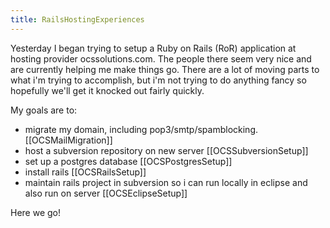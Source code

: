 ```yaml
---
title: RailsHostingExperiences
---
```

Yesterday I began trying to setup a Ruby on Rails (RoR) application at hosting provider ocssolutions.com. The people there seem very nice and are currently helping me make things go. There are a lot of moving parts to what i'm trying to accomplish, but i'm not trying to do anything fancy so hopefully we'll get it knocked out fairly quickly.

My goals are to:

* migrate my domain, including pop3/smtp/spamblocking. [[OCSMailMigration]]
* host a subversion repository on new server [[OCSSubversionSetup]]
* set up a postgres database [[OCSPostgresSetup]]
* install rails [[OCSRailsSetup]]
* maintain rails project in subversion so i can run locally in eclipse and also run on server [[OCSEclipseSetup]]

Here we go!